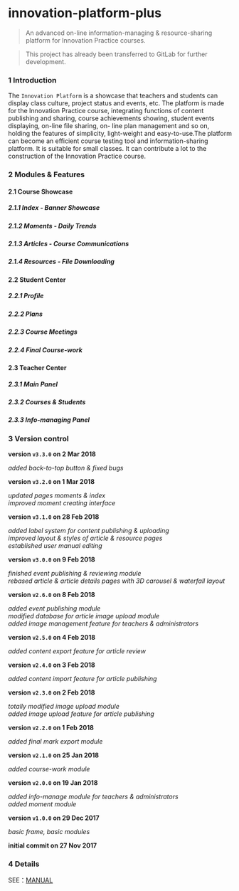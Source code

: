 # innovation-platform-plus

> An advanced on-line information-managing & resource-sharing platform for Innovation Practice courses.

> This project has already been transferred to GitLab for further development.

### 1 Introduction

The `Innovation Platform` is a showcase that teachers and students can display class culture, project status and events, etc. The platform is made for the Innovation Practice course, integrating functions of content publishing and sharing, course achievements showing, student events displaying, on-line file sharing, on- line plan management and so on, holding the features of simplicity, light-weight and easy-to-use.The platform can become an efficient course testing tool and information-sharing platform. It is suitable for small classes. It can contribute a lot to the construction of the Innovation Practice course.

### 2 Modules & Features

#### 2.1 Course Showcase

##### 2.1.1 Index - Banner Showcase

##### 2.1.2 Moments - Daily Trends

##### 2.1.3 Articles - Course Communications

##### 2.1.4 Resources - File Downloading

#### 2.2 Student Center

##### 2.2.1 Profile

##### 2.2.2 Plans

##### 2.2.3 Course Meetings

##### 2.2.4 Final Course-work

#### 2.3 Teacher Center

##### 2.3.1 Main Panel

##### 2.3.2 Courses & Students

##### 2.3.3 Info-managing Panel

### 3 Version control

**version `v3.3.0` on 2 Mar 2018**  

_added back-to-top button & fixed bugs_  

**version `v3.2.0` on 1 Mar 2018**  

_updated pages moments & index_  
_improved moment creating interface_  

**version `v3.1.0` on 28 Feb 2018**  

_added label system for content publishing & uploading_  
_improved layout & styles of article & resource pages_  
_established user manual editing_

**version `v3.0.0` on 9 Feb 2018**  

_finished event publishing & reviewing module_  
_rebased article & article details pages with 3D carousel & waterfall layout_

**version `v2.6.0` on 8 Feb 2018**

_added event publishing module_  
_modified database for article image upload module_  
_added image management feature for teachers & administrators_

**version `v2.5.0` on 4 Feb 2018**

_added content export feature for article review_

**version `v2.4.0` on 3 Feb 2018**

_added content import feature for article publishing_

**version `v2.3.0` on 2 Feb 2018**

_totally modified image upload module_  
_added image upload feature for article publishing_

**version `v2.2.0` on 1 Feb 2018**

_added final mark export module_

**version `v2.1.0` on 25 Jan 2018**

_added course-work module_

**version `v2.0.0` on 19 Jan 2018**

_added info-manage module for teachers & administrators_  
_added moment module_

**version `v1.0.0` on 29 Dec 2017**

_basic frame, basic modules_

**initial commit on 27 Nov 2017**  

### 4 Details

SEE：[MANUAL](./manual/innovation-platform.md)
